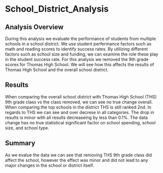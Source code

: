 # School_District_Analysis

## Analysis Overview
During this analysis we evaluate the performance of students from multiple schools in a school district. We use student perfermance factors such as math and reading scores to identify success rates. By utilizing different factors such as school size and funding, we can examine the role these play in the student success rate. For this analysis we removed the 9th grade scores for Thomas High School. We will see how this affects the results of Thomas High School and the overall school district. 

## Results
When comparing the overall school district with Thomas High School (THS) 9th grade class vs the class removed, we can see no true change overall. When comparing the top schools in the district THS is still ranked 2nd. In regards to THS we can see and over decrese in all categories. The drop in results is minor with all results decreaseing by less than 0.1%. The data change has no true statistical significant factor on school spending, school size, and school type.  

## Summary
As we evalue the data we can see that removing THS 9th grade class did affect the school, however the effect was minor and did not lead to any major changes in the school or district itself. 
